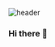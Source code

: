 ![header](https://capsule-render.vercel.app/api?type=Transparent&color=auto&height=300&section=header&text=Youngjin&fontSize=90)
### Hi there 👋


<!--
**jyoungjin/jyoungjin** is a ✨ _special_ ✨ repository because its `README.md` (this file) appears on your GitHub profile.

Here are some ideas to get you started:

- 🔭 I’m currently working on ...
- 🌱 I’m currently learning ...
- 👯 I’m looking to collaborate on ...
- 🤔 I’m looking for help with ...
- 💬 Ask me about ...
- 📫 How to reach me: ...
- 😄 Pronouns: ...
- ⚡ Fun fact: ...
-->
